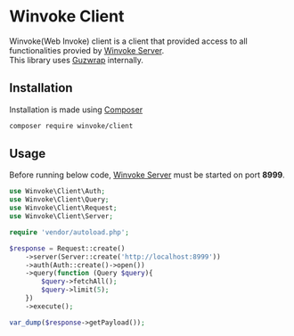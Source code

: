 # Winvoke Client
Winvoke(Web Invoke) client is a client that provided access to all functionalities provied by [Winvoke Server](https://github.com/winvoke/server). <br/>
This library uses [Guzwrap](https://github.com/ahmard/guzwrap) internally.

## Installation
Installation is made using [Composer](https://getcomposer.org)

```bash
composer require winvoke/client
```

## Usage
Before running below code, [Winvoke Server](https://github.com/winvoke/server#usage) must be started on port **8999**.
```php
use Winvoke\Client\Auth;
use Winvoke\Client\Query;
use Winvoke\Client\Request;
use Winvoke\Client\Server;

require 'vendor/autoload.php';

$response = Request::create()
    ->server(Server::create('http://localhost:8999'))
    ->auth(Auth::create()->open())
    ->query(function (Query $query){
        $query->fetchAll();
        $query->limit(5);
    })
    ->execute();

var_dump($response->getPayload());
```